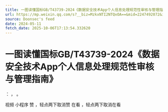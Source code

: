 ```yaml
---
title: 一图读懂国标GB/T43739-2024《数据安全技术App个人信息处理规范性审核与管理指南》
url: https://mp.weixin.qq.com/s?__biz=MzkxNTI2NTQxOA==&mid=2247492072&idx=3&sn=edf934621f08a1efe3d2cd58990e070a
source: Doonsec's feed
date: 2024-05-11
fetch_date: 2025-10-06T17:13:54.332620
---
```


# 一图读懂国标GB/T43739-2024《数据安全技术App个人信息处理规范性审核与管理指南》

：
，
。

视频
小程序
赞
，轻点两下取消赞
在看
，轻点两下取消在看